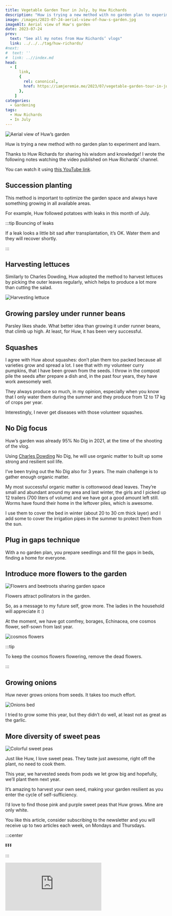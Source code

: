```yaml
---
title: Vegetable Garden Tour in July, by Huw Richards
description: "Huw is trying a new method with no garden plan to experiment and learn."
image: /images/2023-07-24-aerial-view-of-huw-s-garden.jpg
imageAlt: Aerial view of Huw's garden
date: 2023-07-24
prev:
  text: "See all my notes from Huw Richards’ vlogs"
  link: ../../../tag/huw-richards/
#next:
#  text: ''
#  link: ..//index.md
head:
  - [
      link,
      {
        rel: canonical,
        href: https://iamjeremie.me/2023/07/vegetable-garden-tour-in-july-huw-richards,
      },
    ]
categories:
  - Gardening
tags:
  - Huw Richards
  - In July
---
```


![Aerial view of Huw’s garden](/images/2023-07-24-aerial-view-of-huw-s-garden.jpg 'Credits: image taken from Huw Richards’ vlog')

Huw is trying a new method with no garden plan to experiment and learn.

Thanks to Huw Richards for sharing his wisdom and knowledge! I wrote the following notes watching the video published on Huw Richards’ channel.

<!-- more -->

You can watch it using [this YouTube link](https://www.youtube.com/watch?v=TgkePmjrX10).

## Succession planting

This method is important to optimize the garden space and always have something growing in all available areas.

For example, Huw followed potatoes with leaks in this month of July.

:::tip Bouncing of leaks

If a leak looks a little bit sad after transplantation, it’s OK. Water them and they will recover shortly.

:::

## Harvesting lettuces

Similarly to Charles Dowding, Huw adopted the method to harvest lettuces by picking the outer leaves regularly, which helps to produce a lot more than cutting the salad.

![Harvesting lettuce](images/harvesting-lettuce.jpg 'Credits: image from the vlog of Huw Richards')

## Growing parsley under runner beans

Parsley likes shade. What better idea than growing it under runner beans, that climb up high. At least, for Huw, it has been very successful.

## Squashes

I agree with Huw about squashes: don’t plan them too packed because all varieties grow and spread a lot. I see that with my volunteer curry pumpkins, that I have been grown from the seeds. I throw in the compost pile the seeds after prepare a dish and, in the past four years, they have work awesomely well.

They always produce so much, in my opinion, especially when you know that I only water them during the summer and they produce from 12 to 17 kg of crops per year.

Interestingly, I never get diseases with those volunteer squashes.

## No Dig focus

Huw’s garden was already 95% No Dig in 2021, at the time of the shooting of the vlog.

Using [Charles Dowding](../../../tag/charles-dowding) No Dig, he will use organic matter to built up some strong and resilient soil life.

I’ve been trying out the No Dig also for 3 years. The main challenge is to gather enough organic matter.

My most successful organic matter is cottonwood dead leaves. They’re small and abundant around my area and last winter, the girls and I picked up 12 trailers (700 liters of volume) and we have got a good amount left still. Worms have found their home in the leftover piles, which is awesome.

I use them to cover the bed in winter (about 20 to 30 cm thick layer) and I add some to cover the irrigation pipes in the summer to protect them from the sun.

## Plug in gaps technique

With a no garden plan, you prepare seedlings and fill the gaps in beds, finding a home for everyone.

## Introduce more flowers to the garden

![Flowers and beetroots sharing garden space](images/flowers-and-beetroots-sharing-garden-space.jpg 'Credits: image from the vlog of Huw Richards')

Flowers attract pollinators in the garden.

So, as a message to my future self, grow more. The ladies in the household will appreciate it :)

At the moment, we have got comfrey, borages, Echinacea, one cosmos flower, self-sown from last year.

![cosmos flowers](images/cosmos-flowers.jpg 'Credits: image from the vlog of Huw Richards')

:::tip

To keep the cosmos flowers flowering, remove the dead flowers.

:::

## Growing onions

Huw never grows onions from seeds. It takes too much effort.

![Onions bed](images/onions-bed.jpg 'Credits: image from the vlog of Huw Richards')

I tried to grow some this year, but they didn’t do well, at least not as great as the garlic.

## More diversity of sweet peas

![Colorful sweet peas](images/colorfull-sweet-peas.jpg 'Credits: image from the vlog of Huw Richards')

Just like Huw, I love sweet peas. They taste just awesome, right off the plant, no need to cook them.

This year, we harvested seeds from pods we let grow big and hopefully, we’ll plant them next year.

It’s amazing to harvest your own seed, making your garden resilient as you enter the cycle of self-sufficiency.

I’d love to find those pink and purple sweet peas that Huw grows. Mine are only white.

You like this article, consider subscribing to the newsletter and you will receive up to two articles each week, on Mondays and Thursdays.

:::center

⏬⏬⏬

:::

<!-- markdownlint-disable MD033 -->
<p class="newsletter-wrapper"><iframe class="newsletter-embed" src="https://iamjeremie.substack.com/embed" frameborder="0" scrolling="no"></iframe></p>
